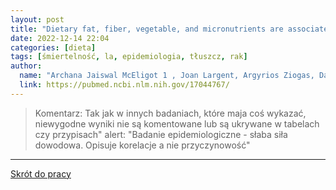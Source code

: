 ```yaml
---
layout: post
title: "Dietary fat, fiber, vegetable, and micronutrients are associated with overall survival in postmenopausal women diagnosed with breast cancer "
date: 2022-12-14 22:04
categories: [dieta]
tags: [śmiertelność, la, epidemiologia, tłuszcz, rak]
author:
  name: "Archana Jaiswal McEligot 1 , Joan Largent, Argyrios Ziogas, David Peel, Hoda Anton-Culver "
  link: https://pubmed.ncbi.nlm.nih.gov/17044767/
---
```


> Komentarz:
> Tak jak w innych badaniach, które maja coś wykazać, niewygodne wyniki nie są komentowane lub są ukrywane w tabelach czy przypisach"
> alert: "Badanie epidemiologiczne - słaba siła dowodowa. Opisuje korelacje a nie przyczynowość"
> 
<hr>

[Skrót do pracy](https://pubmed.ncbi.nlm.nih.gov/17044767/) 

